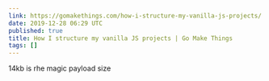 ```yaml
---
link: https://gomakethings.com/how-i-structure-my-vanilla-js-projects/
date: 2019-12-28 06:29 UTC
published: true
title: How I structure my vanilla JS projects | Go Make Things
tags: []
---
```


14kb is rhe magic payload size
